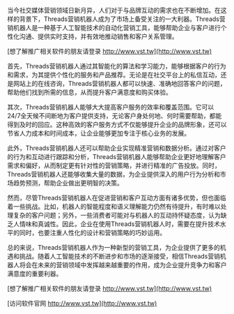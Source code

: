 当今社交媒体营销领域日新月异，人们对于与品牌互动的需求也在不断增加。在这样的背景下，Threads营销机器人成为了市场上备受关注的一大利器。Threads营销机器人是一种基于人工智能技术的自动化营销工具，能够帮助企业与客户进行个性化沟通、提供实时支持，并有效地推动销售和客户关系管理。

[想了解推广相关软件的朋友请登录 http://www.vst.tw](http://www.vst.tw)

首先，Threads营销机器人通过其智能化的算法和学习能力，能够根据客户的行为和需求，为其提供个性化的服务和产品推荐。无论是在社交平台上的私信互动，还是网站上的在线咨询，Threads营销机器人都可以快速、准确地回答客户的问题，帮助他们找到所需的信息，从而提升客户满意度和购买体验。

其次，Threads营销机器人能够大大提高客户服务的效率和覆盖范围。它可以24/7全天候不间断地为客户提供支持，无论客户身处何地、何时需要帮助，都能得到及时的回应。这种高效的客户服务方式不仅能够提升企业的品牌形象，还可以节省人力成本和时间成本，让企业能够更加专注于核心业务的发展。

此外，Threads营销机器人还可以帮助企业实现精准营销和数据分析。通过对客户的行为和互动进行跟踪和分析，Threads营销机器人能够帮助企业更好地理解客户需求和偏好，从而制定更有针对性的营销策略，并进行精准的广告投放。同时，Threads营销机器人还能够收集大量的数据，为企业提供深入的用户行为分析和市场趋势预测，帮助企业做出更明智的决策。

然而，尽管Threads营销机器人在促进营销和客户互动方面有诸多优势，但也面临着一些挑战。比如，机器人的智能程度和语义理解能力仍然有待提升，有时难以处理复杂的客户问题；另外，一些消费者可能对与机器人的互动持怀疑态度，认为缺乏人情味和真诚性。因此，企业在使用Threads营销机器人时，需要在提升技术水平的同时，也要注重人性化的设计和营销策略的巧妙运用。

总的来说，Threads营销机器人作为一种新型的营销工具，为企业提供了更多的机遇和挑战。随着人工智能技术的不断进步和市场的逐渐接受，相信Threads营销机器人将会在未来的营销领域中发挥越来越重要的作用，成为企业提升竞争力和客户满意度的重要利器。

[想了解推广相关软件的朋友请登录 http://www.vst.tw](http://www.vst.tw)


[访问软件官网 http://www.vst.tw](http://www.vst.tw)
